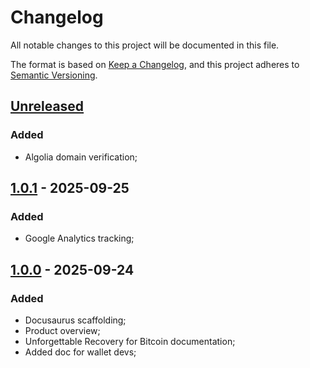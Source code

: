 # Changelog
All notable changes to this project will be documented in this file.

The format is based on [Keep a Changelog](https://keepachangelog.com/en/1.0.0/),
and this project adheres to [Semantic Versioning](https://semver.org/spec/v2.0.0.html).

## [Unreleased]

### Added
- Algolia domain verification;

## [1.0.1] - 2025-09-25
### Added
- Google Analytics tracking;

## [1.0.0] - 2025-09-24
### Added
- Docusaurus scaffolding;
- Product overview;
- Unforgettable Recovery for Bitcoin documentation;
- Added doc for wallet devs;


[Unreleased]: https://github.com/rarimo/unforgettable-docs/compare/1.0.1...HEAD
[1.0.1]: https://github.com/rarimo/unforgettable-docs/compare/1.0.0...1.0.1
[1.0.0]: https://github.com/rarimo/unforgettable-docs/releases/tag/1.0.0

